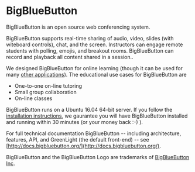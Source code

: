 # BigBlueButton

BigBlueButton is an open source web conferencing system.

BigBlueButton supports real-time sharing of audio, video, slides (with witeboard controls), chat, and the screen.  Instructors can engage remote students with polling, emojis, and breakout rooms.  BigBlueButton can record and playback all content shared in a session..

 We designed BigBlueButton for online learning (though it can be used for many [other applications](http://www.c4isrnet.com/story/military-tech/disa/2015/02/11/disa-to-save-12m-defense-collaboration-services/23238997/)).  The educational use cases for BigBlueButton are

  * One-to-one on-line tutoring
  * Small group collaboration 
  * On-line classes

BigBlueButton runs on a Ubuntu 16.04 64-bit server.  If you follow the [installation instructions](http://docs.bigbluebutton.org/install/install.html), we gaurantee you will have BigBlueButton installed and running within 30 minutes (or your money back :-) ).

For full technical documentation BigBlueButton -- including architecture, features, API, and GreenLight (the default front-end) -- see [http://docs.bigbluebutton.org/](http://docs.bigbluebutton.org/).

BigBlueButton and the BigBlueButton Logo are trademarks of [BigBlueButton Inc](http://bigbluebutton.org).
